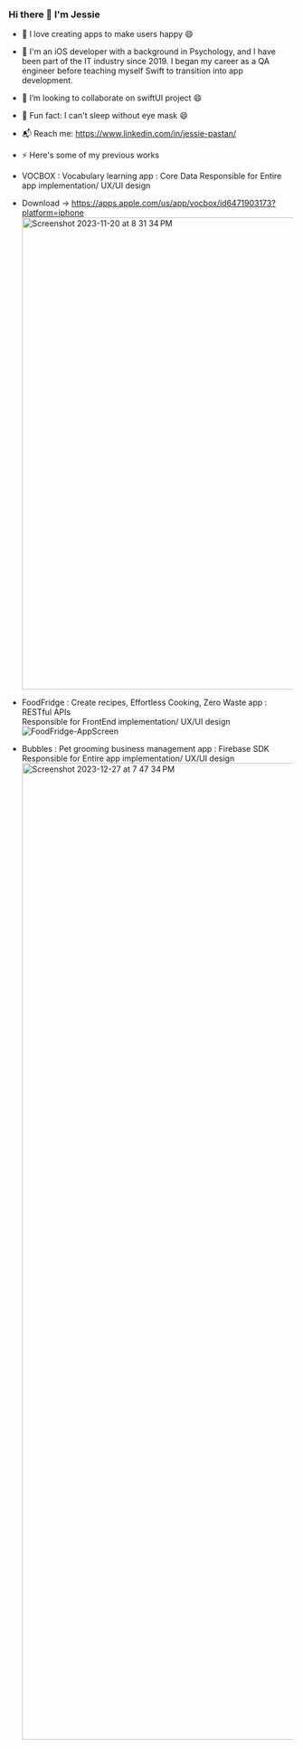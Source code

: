 ### Hi there 👋 I'm Jessie
- 🔭 I love creating apps to make users happy 😄
- 🌱 I'm an iOS developer with a background in Psychology, and I have been part of the IT industry since 2019. I began my career as a QA engineer before teaching myself Swift to transition into app development.
- 👯 I’m looking to collaborate on swiftUI project 😄
- 👻 Fun fact: I can't sleep without eye mask 😄
- 📬 Reach me: https://www.linkedin.com/in/jessie-pastan/
- ⚡ Here's some of my previous works
- VOCBOX : Vocabulary learning app : Core Data
Responsible for Entire app implementation/ UX/UI design
- Download -> https://apps.apple.com/us/app/vocbox/id6471903173?platform=iphone
  <img width="835" alt="Screenshot 2023-11-20 at 8 31 34 PM" src="https://github.com/jessie-pastan/jessie-pastan/assets/116131795/9644ac08-a2bc-41aa-aed9-8d7569a675a7">

- FoodFridge : Create recipes, Effortless Cooking, Zero Waste app : RESTful APIs  
Responsible for FrontEnd implementation/ UX/UI design
  ![FoodFridge-AppScreen](https://github.com/jessie-pastan/jessie-pastan/assets/116131795/5ed2c0d4-11c7-4b78-8bae-fe7869e85349)
  
- Bubbles : Pet grooming business management app : Firebase SDK
Responsible for Entire app implementation/ UX/UI design
  <img width="1727" alt="Screenshot 2023-12-27 at 7 47 34 PM" src="https://github.com/jessie-pastan/jessie-pastan/assets/116131795/37d60c35-86a4-43f5-ae4b-88a237e98e2f">  




  
<!--
**jessie-pastan/jessie-pastan** is a ✨ _special_ ✨ repository because its `README.md` (this file) appears on your GitHub profile.

Here are some ideas to get you started:

- 🔭 I’m currently working on ...
- 🌱 I’m currently learning ...
- 👯 I’m looking to collaborate on ...
- 🤔 I’m looking for help with ...
- 💬 Ask me about ...
- 📫 How to reach me: ...
- 😄 Pronouns: ...
- ⚡ Fun fact: ...
-->
